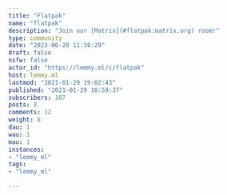 ```yaml
---
title: "Flatpak" 
name: "flatpak"
description: "Join our [Matrix](#flatpak:matrix.org) room!"
type: community
date: "2023-06-20 11:38:29"
draft: false
nsfw: false
actor_id: "https://lemmy.ml/c/flatpak"
host: lemmy.ml
lastmod: "2021-01-29 19:02:43"
published: "2021-01-29 18:59:37"
subscribers: 107
posts: 8
comments: 12
weight: 8
dau: 1
wau: 1
mau: 1
instances:
- "lemmy_ml"
tags: 
- "lemmy_ml"

---
```

